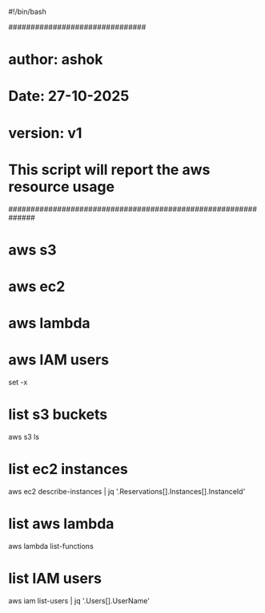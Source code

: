 #!/bin/bash

###############################
# author: ashok
# Date: 27-10-2025
# 
# version: v1
#
# This script will report the aws resource usage
##############################################################

# aws s3
# aws ec2
# aws lambda
# aws IAM users

set -x

# list s3 buckets
aws s3 ls

# list ec2 instances
aws ec2 describe-instances | jq '.Reservations[].Instances[].InstanceId'

# list aws lambda
aws lambda list-functions

# list IAM users
aws iam list-users | jq '.Users[].UserName'
